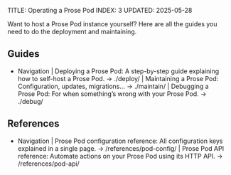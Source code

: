 TITLE: Operating a Prose Pod
INDEX: 3
UPDATED: 2025-05-28

Want to host a Prose Pod instance yourself? Here are all the guides you need to do the deployment and maintaining.

## Guides

+ Navigation
  | Deploying a Prose Pod: A step-by-step guide explaining how to self-host a Prose Pod. -> ./deploy/
  | Maintaining a Prose Pod: Configuration, updates, migrations… -> ./maintain/
  | Debugging a Prose Pod: For when something’s wrong with your Prose Pod. -> ./debug/

## References

+ Navigation
  | Prose Pod configuration reference: All configuration keys explained in a single page. -> /references/pod-config/
  | Prose Pod API reference: Automate actions on your Prose Pod using its HTTP API. -> /references/pod-api/
